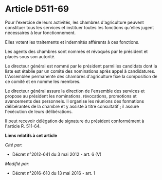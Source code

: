 # Article D511-69

Pour l'exercice de leurs activités, les chambres d'agriculture peuvent constituer tous les services et instituer toutes les
fonctions qu'elles jugent nécessaires à leur fonctionnement.

Elles votent les traitements et indemnités afférents à ces fonctions.

Les agents des chambres sont nommés et révoqués par le président et placés sous son autorité.

Le directeur général est nommé par le président parmi les candidats dont la liste est établie par un comité des nominations
après appel à candidatures. L'Assemblée permanente des chambres d'agriculture fixe la composition de ce comité et en nomme
les membres. 

Le directeur général assure la direction de l'ensemble des services et propose au président les nominations, révocations,
promotions et avancements des personnels. Il organise les réunions des formations délibérantes de la chambre et y assiste à
titre consultatif ; il assure l'exécution de leurs délibérations. 

Il peut recevoir délégation de signature du président conformément à l'article R. 511-64.

**Liens relatifs à cet article**

_Cité par_:

  - Décret n°2012-641 du 3 mai 2012 - art. 6 (V)

_Modifié par_:

  - Décret n°2016-610 du 13 mai 2016 - art. 1
